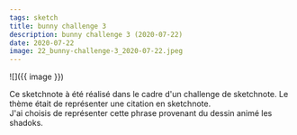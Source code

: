 ```yaml
---
tags: sketch
title: bunny challenge 3
description: bunny challenge 3 (2020-07-22)
date: 2020-07-22
image: 22_bunny-challenge-3_2020-07-22.jpeg
---
```


![]({{ image }}) 

<p>
    Ce sketchnote à été réalisé dans le cadre d'un challenge de sketchnote. 
    Le thème était de représenter une citation en sketchnote.<br>
    J'ai choisis de représenter cette phrase provenant du dessin animé les shadoks.
</p>
